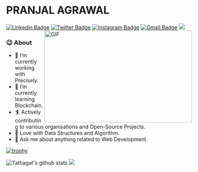 # PRANJAL AGRAWAL
[![Linkedin Badge](https://img.shields.io/badge/-PranjalAgrawal-blue?style=social&logo=Linkedin&logoColor=blue&link=https://www.linkedin.com/in/pranjal85/)](https://www.linkedin.com/in/pranjal85/)
[![Twitter Badge](https://img.shields.io/twitter/follow/pranjal85?style=social&logo=twitter&logoColor=blue&link=https://twitter.com/pranjal85)](https://twitter.com/pranjal85) [![Instagram Badge](https://img.shields.io/badge/%20-%40pranjal85__-red?style=social&labelColor=pink&logo=Instagram&link=https://www.instagram.com/pranjal85_/)](https://www.instagram.com/pranjal85_/)
[![Gmail Badge](https://img.shields.io/badge/-Gmail-c14438?style=social&logo=Gmail&logoColor=red&link=mailto:pranjalagrawal85@gmail.com)](mailto:pranjalagrawal85@gmail.com)
![](https://komarev.com/ghpvc/?username=pranjal1127&color=dc143c)
<img align="right" height="250" width="400" alt="GIF" src="https://miro.medium.com/max/1360/1*IRGHmiGsa16stedQvIaZfw.gif" />



### 😉 About

- 🔭 I’m currently working with Precisely.
- 🌱 I’m currently learning Blockchain. 
- 🏄‍ Actively contributing to various organisations and Open-Source Projects.
- 🔑 Love with Data Structures and Algorithm.
- 💬 Ask me about anything related to Web Development.


[![trophy](https://github-profile-trophy.vercel.app/?username=zemse)](https://github.com/ryo-ma/github-profile-trophy)

![Tathagat's github stats](https://github-readme-stats.vercel.app/api?username=pranjal1127&show_icons=true&hide_border=true)
![](https://github-readme-stats.vercel.app/api/top-langs/?username=pranjal1127&layout=compact)
